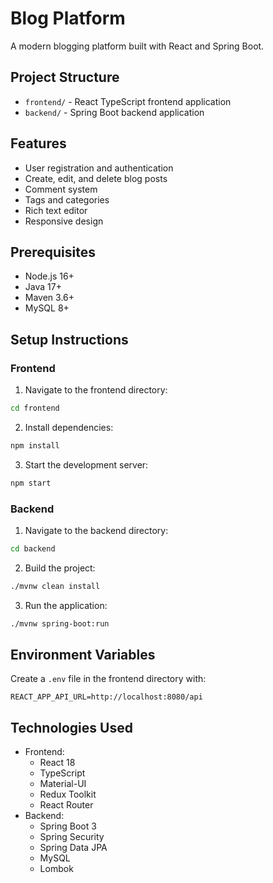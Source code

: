# Blog Platform

A modern blogging platform built with React and Spring Boot.

## Project Structure
- `frontend/` - React TypeScript frontend application
- `backend/` - Spring Boot backend application

## Features
- User registration and authentication
- Create, edit, and delete blog posts
- Comment system
- Tags and categories
- Rich text editor
- Responsive design

## Prerequisites
- Node.js 16+
- Java 17+
- Maven 3.6+
- MySQL 8+

## Setup Instructions

### Frontend
1. Navigate to the frontend directory:
```bash
cd frontend
```

2. Install dependencies:
```bash
npm install
```

3. Start the development server:
```bash
npm start
```

### Backend
1. Navigate to the backend directory:
```bash
cd backend
```

2. Build the project:
```bash
./mvnw clean install
```

3. Run the application:
```bash
./mvnw spring-boot:run
```

## Environment Variables
Create a `.env` file in the frontend directory with:
```
REACT_APP_API_URL=http://localhost:8080/api
```

## Technologies Used
- Frontend:
  - React 18
  - TypeScript
  - Material-UI
  - Redux Toolkit
  - React Router
- Backend:
  - Spring Boot 3
  - Spring Security
  - Spring Data JPA
  - MySQL
  - Lombok 